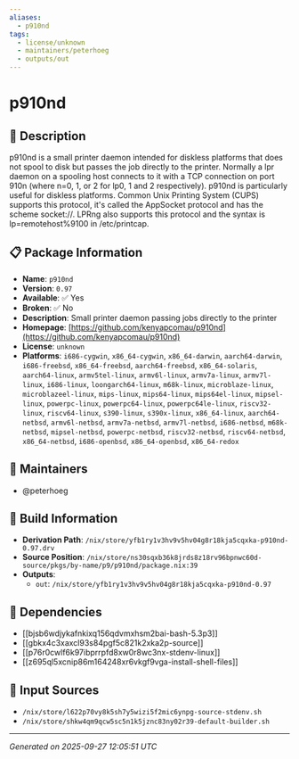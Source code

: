 ```yaml
---
aliases:
  - p910nd
tags:
  - license/unknown
  - maintainers/peterhoeg
  - outputs/out
---
```


# p910nd

## 📝 Description

p910nd is a small printer daemon intended for diskless platforms that
does not spool to disk but passes the job directly to the printer.
Normally a lpr daemon on a spooling host connects to it with a TCP
connection on port 910n (where n=0, 1, or 2 for lp0, 1 and 2
respectively). p910nd is particularly useful for diskless platforms.
Common Unix Printing System (CUPS) supports this protocol, it's called
the AppSocket protocol and has the scheme socket://. LPRng also supports
this protocol and the syntax is lp=remotehost%9100 in /etc/printcap.


## 📋 Package Information

- **Name**: `p910nd`
- **Version**: `0.97`
- **Available**: ✅ Yes
- **Broken**: ✅ No
- **Description**: Small printer daemon passing jobs directly to the printer
- **Homepage**: [https://github.com/kenyapcomau/p910nd](https://github.com/kenyapcomau/p910nd)
- **License**: `unknown`
- **Platforms**: `i686-cygwin`, `x86_64-cygwin`, `x86_64-darwin`, `aarch64-darwin`, `i686-freebsd`, `x86_64-freebsd`, `aarch64-freebsd`, `x86_64-solaris`, `aarch64-linux`, `armv5tel-linux`, `armv6l-linux`, `armv7a-linux`, `armv7l-linux`, `i686-linux`, `loongarch64-linux`, `m68k-linux`, `microblaze-linux`, `microblazeel-linux`, `mips-linux`, `mips64-linux`, `mips64el-linux`, `mipsel-linux`, `powerpc-linux`, `powerpc64-linux`, `powerpc64le-linux`, `riscv32-linux`, `riscv64-linux`, `s390-linux`, `s390x-linux`, `x86_64-linux`, `aarch64-netbsd`, `armv6l-netbsd`, `armv7a-netbsd`, `armv7l-netbsd`, `i686-netbsd`, `m68k-netbsd`, `mipsel-netbsd`, `powerpc-netbsd`, `riscv32-netbsd`, `riscv64-netbsd`, `x86_64-netbsd`, `i686-openbsd`, `x86_64-openbsd`, `x86_64-redox`
## 👥 Maintainers

- @peterhoeg


## 🔧 Build Information

- **Derivation Path**: `/nix/store/yfb1ry1v3hv9v5hv04g8r18kja5cqxka-p910nd-0.97.drv`
- **Source Position**: `/nix/store/ns30sqxb36k8jrds8z18rv96bpnwc60d-source/pkgs/by-name/p9/p910nd/package.nix:39`
- **Outputs**:
  - `out`:  `/nix/store/yfb1ry1v3hv9v5hv04g8r18kja5cqxka-p910nd-0.97`

## 🔗 Dependencies

- [[bjsb6wdjykafnkixq156qdvmxhsm2bai-bash-5.3p3]]
- [[gbkx4c3xaxcl93s84pgf5c821k2xka2p-source]]
- [[p76r0cwlf6k97ibprrpfd8xw0r8wc3nx-stdenv-linux]]
- [[z695ql5xcnip86m164248xr6vkgf9vga-install-shell-files]]

## 📁 Input Sources

- `/nix/store/l622p70vy8k5sh7y5wizi5f2mic6ynpg-source-stdenv.sh`
- `/nix/store/shkw4qm9qcw5sc5n1k5jznc83ny02r39-default-builder.sh`

---
*Generated on 2025-09-27 12:05:51 UTC*
